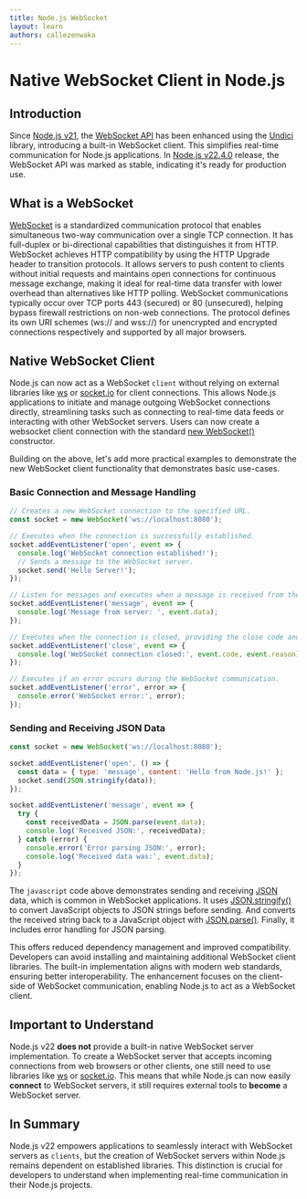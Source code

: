 ```yaml
---
title: Node.js WebSocket
layout: learn
authors: callezenwaka
---
```


# Native WebSocket Client in Node.js

## Introduction

Since [Node.js v21](https://github.com/nodejs/node/blob/47a59bde2aadb3ad1b377c0ef12df7abc28840e9/doc/changelogs/CHANGELOG_V21.md#L1329-L1345), the [WebSocket API](https://developer.mozilla.org/en-US/docs/Web/API/WebSocket) has been enhanced using the [Undici](https://undici.nodejs.org) library, introducing a built-in WebSocket client. This simplifies real-time communication for Node.js applications. In [Node.js v22.4.0](https://github.com/nodejs/node/releases/tag/v22.4.0) release, the WebSocket API was marked as stable, indicating it's ready for production use.

## What is a WebSocket

[WebSocket](https://en.wikipedia.org/wiki/WebSocket) is a standardized communication protocol that enables simultaneous two-way communication over a single TCP connection. It has full-duplex or bi-directional capabilities that distinguishes it from HTTP. WebSocket achieves HTTP compatibility by using the HTTP Upgrade header to transition protocols. It allows servers to push content to clients without initial requests and maintains open connections for continuous message exchange, making it ideal for real-time data transfer with lower overhead than alternatives like HTTP polling. WebSocket communications typically occur over TCP ports 443 (secured) or 80 (unsecured), helping bypass firewall restrictions on non-web connections. The protocol defines its own URI schemes (ws:// and wss://) for unencrypted and encrypted connections respectively and supported by all major browsers.

## Native WebSocket Client

Node.js can now act as a WebSocket `client` without relying on external libraries like [ws](https://www.npmjs.com/package/ws) or [socket.io](https://www.npmjs.com/package/socket.io) for client connections. This allows Node.js applications to initiate and manage outgoing WebSocket connections directly, streamlining tasks such as connecting to real-time data feeds or interacting with other WebSocket servers. Users can now create a websocket client connection with the standard [new WebSocket()](https://developer.mozilla.org/en-US/docs/Web/API/WebSocket/WebSocket) constructor.

Building on the above, let's add more practical examples to demonstrate the new WebSocket client functionality that demonstrates basic use-cases.

### Basic Connection and Message Handling

```javascript
// Creates a new WebSocket connection to the specified URL.
const socket = new WebSocket('ws://localhost:8080');

// Executes when the connection is successfully established.
socket.addEventListener('open', event => {
  console.log('WebSocket connection established!');
  // Sends a message to the WebSocket server.
  socket.send('Hello Server!');
});

// Listen for messages and executes when a message is received from the server.
socket.addEventListener('message', event => {
  console.log('Message from server: ', event.data);
});

// Executes when the connection is closed, providing the close code and reason.
socket.addEventListener('close', event => {
  console.log('WebSocket connection closed:', event.code, event.reason);
});

// Executes if an error occurs during the WebSocket communication.
socket.addEventListener('error', error => {
  console.error('WebSocket error:', error);
});
```

### Sending and Receiving JSON Data

```javascript
const socket = new WebSocket('ws://localhost:8080');

socket.addEventListener('open', () => {
  const data = { type: 'message', content: 'Hello from Node.js!' };
  socket.send(JSON.stringify(data));
});

socket.addEventListener('message', event => {
  try {
    const receivedData = JSON.parse(event.data);
    console.log('Received JSON:', receivedData);
  } catch (error) {
    console.error('Error parsing JSON:', error);
    console.log('Received data was:', event.data);
  }
});
```

The `javascript` code above demonstrates sending and receiving [JSON](https://developer.mozilla.org/en-US/docs/Learn_web_development/Core/Scripting/JSON) data, which is common in WebSocket applications. It uses [JSON.stringify()](https://developer.mozilla.org/en-US/docs/Web/JavaScript/Reference/Global_Objects/JSON/stringify) to convert JavaScript objects to JSON strings before sending. And converts the received string back to a JavaScript object with [JSON.parse()](https://developer.mozilla.org/en-US/docs/Web/JavaScript/Reference/Global_Objects/JSON/parse). Finally, it includes error handling for JSON parsing.

This offers reduced dependency management and improved compatibility. Developers can avoid installing and maintaining additional WebSocket client libraries. The built-in implementation aligns with modern web standards, ensuring better interoperability. The enhancement focuses on the client-side of WebSocket communication, enabling Node.js to act as a WebSocket client.

## Important to Understand

Node.js v22 **does not** provide a built-in native WebSocket server implementation. To create a WebSocket server that accepts incoming connections from web browsers or other clients, one still need to use libraries like [ws](https://www.npmjs.com/package/ws) or [socket.io](https://www.npmjs.com/package/socket.io). This means that while Node.js can now easily **connect** to WebSocket servers, it still requires external tools to **become** a WebSocket server.

## In Summary

Node.js v22 empowers applications to seamlessly interact with WebSocket servers as `clients`, but the creation of WebSocket servers within Node.js remains dependent on established libraries. This distinction is crucial for developers to understand when implementing real-time communication in their Node.js projects.
